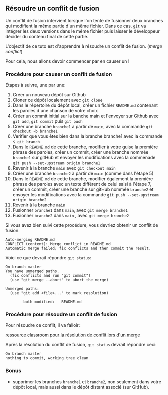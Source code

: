 ## Résoudre un conflit de fusion

Un conflit de fusion intervient lorsque l'on tente de fusionner deux branches qui modifient la même partie d'un même fichier. Dans ce cas, `git` va intégrer les deux versions dans le même fichier puis laisser le développeur décider du contenu final de cette partie.

L'objectif de ce tuto est d'apprendre à résoudre un conflit de fusion. (*merge conflict*)

Pour cela, nous allons devoir commencer par en causer un !

### Procédure pour causer un conflit de fusion

Étapes à suivre, une par une:

1. Créer un nouveau dépôt sur Github
2. Cloner ce dépôt localement avec `git clone`
3. Dans le répertoire du dépôt local, créer un fichier `README.md` contenant les paroles d'une chanson de votre choix
4. Créer un commit initial sur la banche main et l'envoyer sur Github avec `git add`, `git commit` puis `git push`
5. Créer une branche `branche1` à partir de `main`, avec la commande `git checkout -b branche1`
6. Verifier que vous êtes bien dans la branche branche1 avec la commande `$ git branch`
7. Dans le `README.md` de cette branche, modifier à votre guise la première phrase des paroles, créer un commit, créer une branche nommée `branche1` sur gitHub et envoyer les modifications avec la commenade  `git push --set-upstream origin branche1 `
8. Revenir à la branche `main` avec `git checkout main`
9. Créer une branche `branche2` à partir de `main` (comme dans l'étape 5)
10. Dans le `README.md` de cette branche, modifier également la première phrase des paroles avec un texte différent de celui saisi à l'étape 7, créer un commit, créer une branche sur gitHub nommée `branche2` et envoyer les modifications avec la commande  `git push --set-upstream origin branche2 `
11. Revenir à la branche `main`
12. Fusionner `branche1` dans `main`, avec `git merge branche1`
13. Fusionner `branche2` dans `main` , avec `git merge branche2`

Si vous avez bien suivi cette procédure, vous devriez obtenir un conflit de fusion:

```
Auto-merging README.md
CONFLICT (content): Merge conflict in README.md
Automatic merge failed; fix conflicts and then commit the result.
```

Voici ce que devrait répondre `git status`:

```
On branch master
You have unmerged paths.
  (fix conflicts and run "git commit")
  (use "git merge --abort" to abort the merge)

Unmerged paths:
  (use "git add <file>..." to mark resolution)

        both modified:   README.md
```

### Procédure pour résoudre un conflit de fusion

Pour résoudre ce conflit, il va falloir:

[ressource classroom pour la résolution de conflit lors d'un merge](https://openclassrooms.com/fr/courses/7688581-devenez-un-expert-de-git-et-github/7851552-resolvez-les-conflits-avec-git)

Après la résolution du conflit de fusion, `git status` devrait répondre ceci:

```
On branch master
nothing to commit, working tree clean
```

### Bonus

- supprimer les branches `branche1` et `branche2`, non seulement dans votre dépôt local, mais aussi dans le dépôt distant associé (sur GitHub).

  
